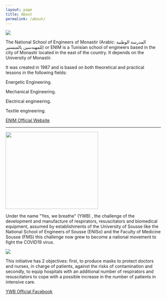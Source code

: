 ```yaml
---
layout: page
title: About
permalink: /about/
---
```

<img src="/ENIM_Face_Shield_Injection_Molding/assets/Media/Enim_logo.png">

The National School of Engineers of Monastir (Arabic: المدرسة الوطنية للمهندسين بالمنستير) or ENIM is a Tunisian school of engineers based in the city of Monastir located in the east of the country. It depends on the University of Monastir.

It was created in 1987 and is based on both theoretical and practical lessons in the following fields:

 Energetic Engineering.

 Mechanical Engineering.

 Electrical engineering.

 Textile engineering.


[ENIM Official Website](http://www.enim.rnu.tn/)

<hr />
<img src="/ENIM_Face_Shield_Injection_Molding/assets/Media/YWB-logo.png" style="width:300px;height:250px;" />

Under the name "Yes, we breathe" (YWB) , the challenge of the development and manufacture of respirators, resuscitators and biomedical equipment, assumed by establishments of the University of Sousse like the National School of Engineers of Sousse (ENISo) and the Faculty of Medicine Sousse (FMS)   this challenge now grew to become a national movement to fight the COVID19 virus.

<img src="/ENIM_Face_Shield_Injection_Molding/assets/Media/collectif2.png" >


This initiative has 2 objectives: first, to produce masks to protect doctors and nurses, in charge of patients, against the risks of contamination and secondly, to equip hospitals with an additional number of respirators and resuscitators to cope with a possible increase in the number of patients in intensive care.

[YWB Official Facebook](https://www.facebook.com/YES-WE-Breathe-107629674214127/)
